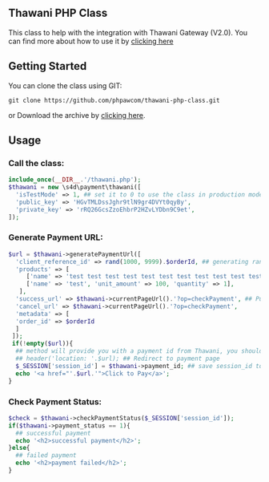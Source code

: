 ## Thawani PHP Class

This class to help with the integration with Thawani Gateway (V2.0).
You can find more about how to use it by [clicking here](https://www.s4d.om/g/e)
## Getting Started
You can clone the class using GIT:

    git clone https://github.com/phpawcom/thawani-php-class.git
or Download the archive by [clicking here](https://github.com/phpawcom/thawani-php-class/archive/master.zip).

## Usage
### Call the class:
```php
include_once(__DIR__.'/thawani.php');
$thawani = new \s4d\payment\thawani([  
  'isTestMode' => 1, ## set it to 0 to use the class in production mode  
  'public_key' => 'HGvTMLDssJghr9tlN9gr4DVYt0qyBy',  
  'private_key' => 'rRQ26GcsZzoEhbrP2HZvLYDbn9C9et',  
]);
```
### Generate Payment URL:
```php
$url = $thawani->generatePaymentUrl([  
  'client_reference_id' => rand(1000, 9999).$orderId, ## generating random 4 digits prefix to make sure there will be no duplicate ID error  
  'products' => [  
     ['name' => 'test test test test test test test test test test test test ', 'unit_amount' => 100, 'quantity' => 1],  
     ['name' => 'test', 'unit_amount' => 100, 'quantity' => 1],  
   ],
  'success_url' => $thawani->currentPageUrl().'?op=checkPayment', ## Put the link to next a page with the method checkPaymentStatus()
  'cancel_url' => $thawani->currentPageUrl().'?op=checkPayment',  
  'metadata' => [  
  'order_id' => $orderId  
  ]  
 ]);
 if(!empty($url)){  
  ## method will provide you with a payment id from Thawani, you should save it to your order. You can get it using this: $thawani->payment_id  
  ## header('location: '.$url); ## Redirect to payment page  
  $_SESSION['session_id'] = $thawani->payment_id; ## save session_id to use to check payment status later
  echo '<a href="'.$url.'">Click to Pay</a>';  
}
```

### Check Payment Status:
```php
$check = $thawani->checkPaymentStatus($_SESSION['session_id']);  
if($thawani->payment_status == 1){  
  ## successful payment  
  echo '<h2>successful payment</h2>';  
}else{  
  ## failed payment  
  echo '<h2>payment failed</h2>';  
}
```
